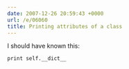 ```yaml
---
date: 2007-12-26 20:59:43 +0000
url: /e/06060
title: Printing attributes of a class
---
```


I should have known this:

	print self.__dict__

